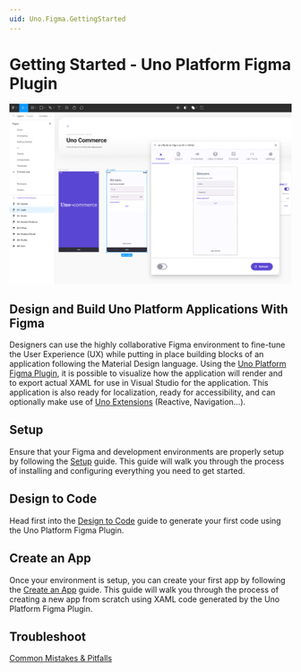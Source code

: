 ```yaml
---
uid: Uno.Figma.GettingStarted
---
```


# Getting Started - Uno Platform Figma Plugin

![Overview of the plugin](getting-started/assets/plugin-overview.png)

## Design and Build Uno Platform Applications With Figma

Designers can use the highly collaborative Figma environment to fine-tune the User Experience (UX) while putting in place building blocks of an application following the Material Design language.
Using the [Uno Platform Figma Plugin](download.md), it is possible to visualize how the application will render and to export actual XAML for use in Visual Studio for the application. This application is also ready for localization, ready for accessibility, and can optionally make use of [Uno Extensions](https://aka.platform.uno/uno-extensions) (Reactive, Navigation...).

## Setup

Ensure that your Figma and development environments are properly setup by following the [Setup](getting-started/setup.md) guide. This guide will walk you through the process of installing and configuring everything you need to get started.

## Design to Code

Head first into the [Design to Code](getting-started/design-to-code.md) guide to generate your first code using the Uno Platform Figma Plugin.

## Create an App

Once your environment is setup, you can create your first app by following the [Create an App](getting-started/create-an-app.md) guide. This guide will walk you through the process of creating a new app from scratch using XAML code generated by the Uno Platform Figma Plugin. 

## Troubleshoot

[Common Mistakes & Pitfalls](getting-started/troubleshoot.md)
